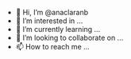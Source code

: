 - 👋 Hi, I’m @anaclaranb
- 👀 I’m interested in ...
- 🌱 I’m currently learning ...
- 💞️ I’m looking to collaborate on ...
- 📫 How to reach me ...

<!---
anaclaranb/anaclaranb is a ✨ special ✨ repository because its `README.md` (this file) appears on your GitHub profile.
You can click the Preview link to take a look at your changes.
--->
